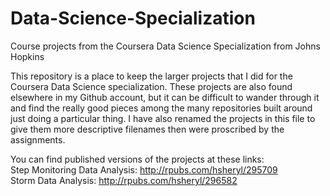 # Data-Science-Specialization
Course projects from the Coursera Data Science Specialization from Johns Hopkins

This repository is a place to keep the larger projects that I did for the Coursera Data Science specialization.  These projects are also found elsewhere in my Github account, but it can be difficult to wander through it and find the really good pieces among the many repositories built around just doing a particular thing.  I have also renamed the projects in this file to give them more descriptive filenames then were proscribed by the assignments.  

You can find published versions of the projects at these links:  
Step Monitoring Data Analysis: http://rpubs.com/hsheryl/295709  
Storm Data Analysis: http://rpubs.com/hsheryl/296582  
